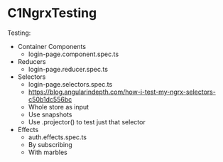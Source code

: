 # C1NgrxTesting

Testing:

- Container Components
  - login-page.component.spec.ts
- Reducers
  - login-page.reducer.spec.ts
- Selectors
  - login-page.selectors.spec.ts
  - https://blog.angularindepth.com/how-i-test-my-ngrx-selectors-c50b1dc556bc
  - Whole store as input
  - Use snapshots
  - Use .projector() to test just that selector
- Effects
  - auth.effects.spec.ts
  - By subscribing
  - With marbles
